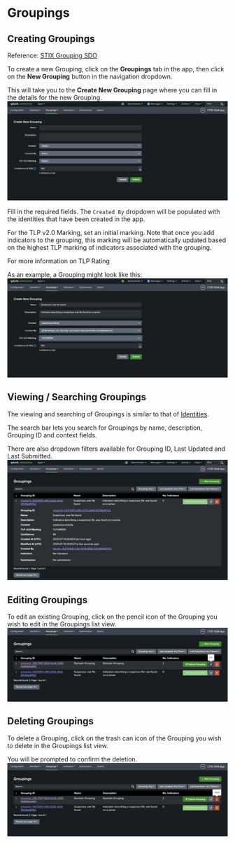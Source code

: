 # Groupings
## Creating Groupings
Reference: [STIX Grouping SDO](https://docs.oasis-open.org/cti/stix/v2.1/os/stix-v2.1-os.html#_t56pn7elv6u7)

To create a new Grouping, click on the **Groupings** tab in the app, then click on the **New Grouping** button in the navigation dropdown.

This will take you to the **Create New Grouping** page where you can fill in the details for the new Grouping.
![New Grouping Form](../img/new_grouping_blank_form.png)

Fill in the required fields. The `Created By` dropdown will be populated with the identities that have been created in the app.

For the TLP v2.0 Marking, set an initial marking.
Note that once you add indicators to the grouping, this marking will be automatically updated based on the highest TLP marking of indicators associated with the grouping.

For more information on TLP Rating

As an example, a Grouping might look like this:
![Example New Grouping Form](../img/new_grouping_filled_form.png)



## Viewing / Searching Groupings
The viewing and searching of Groupings is similar to that of [Identities](identities.md).

The search bar lets you search for Groupings by name, description, Grouping ID and context fields.

There are also dropdown filters available for Grouping ID, Last Updated and Last Submitted.
![View Groupings](../img/view_groupings.png)

## Editing Groupings
To edit an existing Grouping, click on the pencil icon of the Grouping you wish to edit in the Groupings list view.
![Edit Button](groupings_img/edit_button.png)

## Deleting Groupings
To delete a Grouping, click on the trash can icon of the Grouping you wish to delete in the Groupings list view.

You will be prompted to confirm the deletion.
![Delete Button](groupings_img/delete_button.png)

